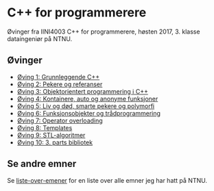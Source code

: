 # C++ for programmerere
Øvinger fra IINI4003 C++ for programmerere, høsten 2017, 3. klasse dataingeniør på NTNU.

## Øvinger
- [Øving 1: Grunnleggende C++](Øving%201)
- [Øving 2: Pekere og referanser](Øving%202)
- [Øving 3: Objektorientert programmering i C++](Øving%203)
- [Øving 4: Kontainere, auto og anonyme funksjoner]()
- [Øving 5: Liv og død, smarte pekere og polymorfi]()
- [Øving 6: Funksjonsobjekter og trådprogrammering]()
- [Øving 7: Operator overloading]()
- [Øving 8: Templates]()
- [Øving 9: STL-algoritmer]()
- [Øving 10: 3. parts bibliotek]()

## Se andre emner
Se [liste-over-emener](https://github.com/Knutakir/liste-over-emner) for en liste over alle emner jeg har hatt på NTNU.
